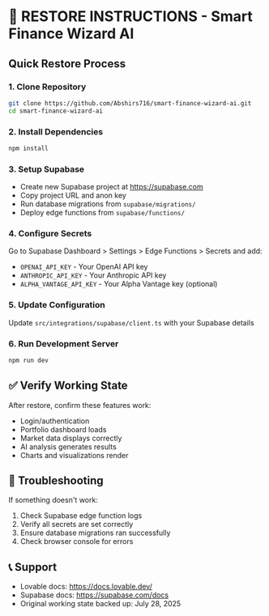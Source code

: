 # 🔄 RESTORE INSTRUCTIONS - Smart Finance Wizard AI

## Quick Restore Process

### 1. Clone Repository
```bash
git clone https://github.com/Abshirs716/smart-finance-wizard-ai.git
cd smart-finance-wizard-ai
```

### 2. Install Dependencies
```bash
npm install
```

### 3. Setup Supabase
- Create new Supabase project at https://supabase.com
- Copy project URL and anon key
- Run database migrations from `supabase/migrations/`
- Deploy edge functions from `supabase/functions/`

### 4. Configure Secrets
Go to Supabase Dashboard > Settings > Edge Functions > Secrets and add:
- `OPENAI_API_KEY` - Your OpenAI API key
- `ANTHROPIC_API_KEY` - Your Anthropic API key
- `ALPHA_VANTAGE_API_KEY` - Your Alpha Vantage key (optional)

### 5. Update Configuration
Update `src/integrations/supabase/client.ts` with your Supabase details

### 6. Run Development Server
```bash
npm run dev
```

## ✅ Verify Working State
After restore, confirm these features work:
- Login/authentication
- Portfolio dashboard loads
- Market data displays correctly
- AI analysis generates results
- Charts and visualizations render

## 🔧 Troubleshooting
If something doesn't work:
1. Check Supabase edge function logs
2. Verify all secrets are set correctly
3. Ensure database migrations ran successfully
4. Check browser console for errors

## 📞 Support
- Lovable docs: https://docs.lovable.dev/
- Supabase docs: https://supabase.com/docs
- Original working state backed up: July 28, 2025